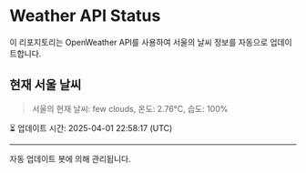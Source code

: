 
# Weather API Status

이 리포지토리는 OpenWeather API를 사용하여 서울의 날씨 정보를 자동으로 업데이트합니다.

## 현재 서울 날씨
> 서울의 현재 날씨: few clouds, 온도: 2.76°C, 습도: 100%

⏳ 업데이트 시간: 2025-04-01 22:58:17 (UTC)

---
자동 업데이트 봇에 의해 관리됩니다.
